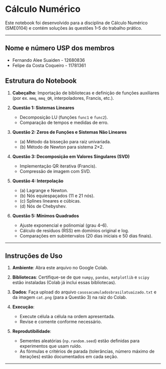 # Cálculo Numérico

Este notebook foi desenvolvido para a disciplina de Cálculo Numérico (SME0104) e contém soluções às questões 1–5 do trabalho prático.

---

## Nome e número USP dos membros

* Fernando Alee Suaiden - 12680836
* Felipe da Costa Coqueiro - 11781361

## Estrutura do Notebook

1. **Cabeçalho**: Importação de bibliotecas e definição de funções auxiliares (por ex. `mmq`, `mmq_QR`, interpoladores, Francis, etc.).
2. **Questão 1: Sistemas Lineares**

   * Decomposição LU (funções `func1` e `func2`).
   * Comparação de tempos e medidas de erro.
3. **Questão 2: Zeros de Funções e Sistemas Não Lineares**

   * (a) Método da bisseção para raiz univariada.
   * (b) Método de Newton para sistema 2×2.
4. **Questão 3: Decomposição em Valores Singulares (SVD)**

   * Implementação QR iterativa (Francis).
   * Compressão de imagem com SVD.
5. **Questão 4: Interpolação**

   * (a) Lagrange e Newton.
   * (b) Nós equiespaçados (11 e 21 nós).
   * (c) Splines lineares e cúbicas.
   * (d) Nós de Chebyshev.
6. **Questão 5: Mínimos Quadrados**

   * Ajuste exponencial e polinomial (grau 4–6).
   * Cálculo de resíduos (RSS) em domínios original e log.
   * Comparações em subintervalos (20 dias iniciais e 50 dias finais).

---

## Instruções de Uso

1. **Ambiente**: Abra este arquivo no Google Colab.
2. **Bibliotecas**: Certifique-se de que `numpy`, `pandas`, `matplotlib` e `scipy` estão instaladas (Colab já inclui essas bibliotecas).
3. **Dados**: Faça upload do arquivo `casosacumuladosbrasilatuaizado.txt` e da imagem `cat.png` (para a Questão 3) na raiz do Colab.
4. **Execução**:

   * Execute célula a célula na ordem apresentada.
   * Revise e comente conforme necessário.
5. **Reprodutibilidade**:

   * Sementes aleatórias (`np.random.seed`) estão definidas para experimentos que usam ruído.
   * As fórmulas e critérios de parada (tolerâncias, número máximo de iterações) estão documentados em cada seção.

---

